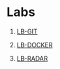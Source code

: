 # Labs
1. [LB-GIT](https://github.com/MKroppp/LB-GIT)
2. [LB-DOCKER](https://github.com/MKroppp/LB-DOCKER)

4. [LB-RADAR](https://github.com/MKroppp/LB-RADAR)
